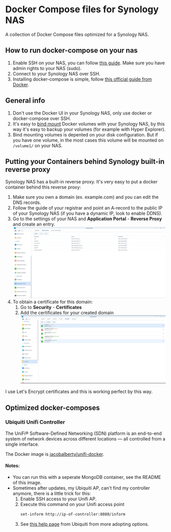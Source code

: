 # Docker Compose files for Synology NAS
A collection of Docker Compose files optimized for a Synology NAS.

## How to run docker-compose on your nas

1. Enable SSH on your NAS, you can follow [this guide](https://www.synology.com/en-global/knowledgebase/DSM/tutorial/General_Setup/How_to_login_to_DSM_with_root_permission_via_SSH_Telnet). Make sure you have admin rights to your NAS (sudo).
2. Connect to your Synology NAS over SSH.
3. Installing docker-compose is simple, follow [this official guide from Docker](https://docs.docker.com/compose/install/#install-compose-on-linux-systems).

## General info

1. Don't use the Docker UI in your Synology NAS, only use docker or docker-compose over SSH.
2. It's easy to [bind mount](https://docs.docker.com/storage/bind-mounts/) Docker volumes with your Synology NAS, by this way it's easy to backup your volumes (for example with Hyper Explorer).
3. Bind mounting volumes is depented on your disk configuration. But if you have one volume, in the most cases this volume will be mounted on `/volume1/` on your NAS.

## Putting your Containers behind Synology built-in reverse proxy

Synology NAS has a built-in reverse proxy. It's very easy to put a docker container behind this reverse proxy:

1. Make sure you own a domain (ex. example.com) and you can edit the DNS records.
2. Follow the guide of your registrar and point an A-record to the public IP of your Synology NAS (if you have a dynamic IP, look to enable DDNS).
3. Go to the settings of your NAS and **Application Portal** - **Reverse Proxy** and create an entry.
![](.images/docker-compose-nas-01.png)
4. To obtain a certificate for this domain:
   1. Go to **Security** - **Certificates**
   2. Add the certificates for your created domain
        ![](.images/02-certificate.png)

I use Let's Encrypt certificates and this is working perfect by this way.
   

## Optimized docker-composes

### Ubiquiti Unifi Controller

The UniFi® Software-Defined Networking (SDN) platform is an end-to-end system of network devices across different locations — all controlled from a single interface. 

The Docker image is [jacobalberty/unifi-docker](https://github.com/jacobalberty/unifi-docker).

#### Notes:
* You can run this with a seperate MongoDB container, see the README of this image.
* Sometimes after updates, my Ubiquiti AP, can't find my controller anymore, there is a little trick for this:
  1. Enable SSH access to your Unifi AP.
  2. Execute this command on your Unifi access point
        ```bash
        set-inform http://ip-of-controller:8080/inform
        ```
   3. See [this help page](https://help.ui.com/hc/en-us/articles/204909754-UniFi-Layer-3-methods-for-UAP-adoption-and-management) from Ubiquiti from more adopting options.